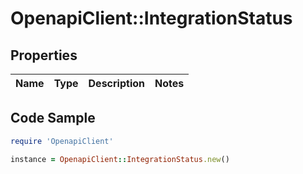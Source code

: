 # OpenapiClient::IntegrationStatus

## Properties

Name | Type | Description | Notes
------------ | ------------- | ------------- | -------------

## Code Sample

```ruby
require 'OpenapiClient'

instance = OpenapiClient::IntegrationStatus.new()
```


